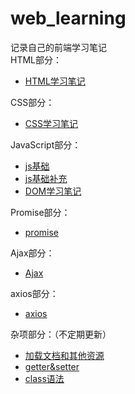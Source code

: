 # web_learning
记录自己的前端学习笔记<br />
HTML部分：<br />
- [HTML学习笔记](HTML&CSS/HTML学习笔记.md)<br />

CSS部分：<br />
- [CSS学习笔记](HTML&CSS/CSS学习笔记.md)<br />

JavaScript部分：<br />
- [js基础](JS/Javascript学习笔记.md)
- [js基础补充](JS/Javascript学习知识补充.md)
- [DOM学习笔记](JS/dom学习笔记.md)

Promise部分：<br />
- [promise](promise/promise.md)

Ajax部分：<br />
- [Ajax](Ajax/Ajax.md)

axios部分：<br />
- [axios](axios/axios.md)

杂项部分：（不定期更新） <br />
- [加载文档和其他资源](note/加载文档和其他资源.md)
- [getter&setter](note/属性中的getter和setter.md)
- [class语法](note/class语法.md)
